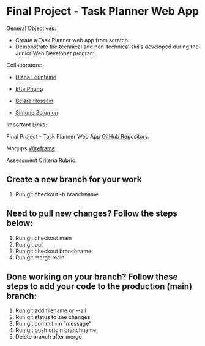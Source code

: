 # Final Project - Task Planner Web App 

General Objectives:

+ Create a Task Planner web app from scratch.
+ Demonstrate the technical and non-technical skills developed during the Junior Web Developer program.

Collaborators:

+ [Diana Fountaine](https://github.com/dianafountaine)

+ [Etta Phung](https://github.com/EttaPhung)

+ [Belara Hossain](https://github.com/Belara317)

+ [Simone Solomon](https://github.com/GenUSA-Learners/jwd-final-project)


Important Links:

Final Project - Task Planner Web App [GitHub Repository](https://github.com/GenUSA-Learners/jwd-final-project).

Moqups [Wireframe](https://app.moqups.com/QZt6Mwgr3eqnjAnnn2MkASAnZilW5Sgn/view/page/ad0fc2031).

Assessment Criteria [Rubric](https://docs.google.com/spreadsheets/d/1pKK9KCnpraEcL7FQjxeMVeDWfjbypYRcSrXCyAVPtHo/edit?usp=sharing).

## Create a new branch for your work

<ol>
  <li>Run git checkout -b branchname</li>
</ol>


## Need to pull new changes? Follow the steps below: 

<ol>
  <li>Run git checkout main</li>
  <li>Run git pull</li>
  <li>Run git checkout branchname</li>
  <li>Run git merge main</li>
</ol>

## Done working on your branch? Follow these steps to add your code to the production (main) branch:

<ol>
  <li>Run git add filename or --all</li>
  <li>Run git status to see changes</li>
  <li>Run git commit -m "message"</li>
  <li>Run git push origin branchname</li>
  <li>Delete branch after merge</li>
</ol>
